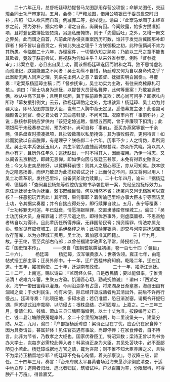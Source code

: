 <!-- { "loadSidebar": true } -->
　　二十六年正月，总督杨廷璋劾提督马龙图那用存营公项银；命解龙图任，交廷璋会同士功严审定拟。五月，会奏：『严鞫龙图，借用公项银已于委员盘查时归补；应照「知人欲告而自首」例减罪二等，拟杖徒』。谕曰：『此案马龙图于未经查参之前，预为弥补，据实检举；谓之自首，尚属有因。今闻败露，始多方攒凑抵项，且将登记数簿扯毁焚烧，另造私册掩饰，则于「先侵后吐」之外，又增一舞文之弊矣。此而谓之自首，凡前此所办侵贪重案历历可数，谁非于发觉后冀图那补卸罪者！何不皆以自首贷之，有如此失出之理乎？方朕御极之初，此种伎俩尚不肯为其所愚。今临御二十六年，办理案件，一切情伪知之熟矣；乃欲以三尺之童不能售其欺者，竟敢于朕前尝试，将视朕为何如主乎？从来外省参案，例称「督参抚审」；此案立意，必且出自吴士功，而该督杨廷璋遂因而附和之耳。独不思博虚名而弛法纪，朕岂能置之不问者！吴士功纵不自惜，杨廷璋又何为自以身命殉之乎？此案断无两人同声之理，究系先出何人之意？着该督、抚据实明白回奏』。寻覆奏：『定案系杨廷璋主稿；而「督参抚审」，吴士功实为主政，有往来商榷原札可核』。谕曰：『吴士功身为巡抚，以提督大员营私舞弊，此何等重案！乃敢妄逞伎俩，欲从中高下其手；且明目张胆，冀于朕前直售其欺：居心尚可问乎？即据札内所称「幕友援引例文」云云，欲杨廷璋酌定之处，尤堪骇异！杨廷璋、吴士功为封疆大臣，即马龙图亦提督大臣，岂有二人胸中竟无定见，悉借幕友主张！此语岂可腼颜告之同官、奏之君父者？其曲意斡旋，不问可知。况原审内有「事前弥补」之说；朕核参将姚应梦供内「该犯定媳送聘，借银五百两，曾于养廉项下扣清」；此项银两于未经奏参之前，预为弥补，尚可自称「事前」。至买办燕窝等银一千余两，俱系盘查时攒凑抵项，且扯毁数簿以私册掩饰；其为事败假捏，更何待言！如此而犹欲以自首脱罪，有是理乎？朕临御二十六年，历事不少；人之情伪，素所洞悉。吴士功本系张廷玉用人，其生平貌为直戆而城府甚深，亦众所共晓。第以其人尚小有才，且历外任年久；巡抚缺出，一时不得其人，因而擢用。乃伊一得志，又以闽省去京稍远，即肆无忌惮。即如伊向因与张廷玉甚厚，未免有得罪史贻直之处；今又与史奕昂修好，以冀解释前恨：则其人之居心邪正，亦从可知矣。朕本欲为之隐恶扬善，而伊乃敢显为此揽权尝试之计；此而付之不问，朕又将何以用人！吴士功着革职，发往巴里坤，自备资斧效力赎罪』。二十七年四月，谕曰：『据杨廷璋、德福奏：「查闽县民杨魁等假控伪宝敕书承袭世职一案，先经呈投抚标效力」。原任巡抚吴士功为抚臣，敕书既经目验，何以懵然不省；抚署内又岂无档案可以查核？一任恶犯玩弄若此！其所司，果何事耶？着传谕巴里坤办事大臣永宁等面诘吴士功，令其据实奏覆；并令自揣应得处分，即行赎罪自效』。五月，永宁等覆奏：『士功称罪无可逭，年已就衰，情愿捐银赎罪，交直隶藩库修理城工』。谕曰：『吴士功历任大员，身罹罪谴；若于斥退之后，即得优游事外，则虚糜廪禄、不思奋勉者转自以为得计。且此辈历任所得养廉，无非国帑民膏；捐资赎罪，情法亦属允协。豫省见有应修城工，即系伊桑梓之地；此项赎罪银两，即交与河南巡抚胡宝瑔收存藩库，以为办理城工费用。吴士功，着加恩准其回籍』。
　　三十年九月，故。子玉纶，官至兵部右侍郎；以曾任福建学政声名平常，降授检讨。
　　——右「国史馆本传」。
　　——录自「国朝耆献类征初编」卷一百七十四（「疆臣」二十六）。
　　杨廷璋
　　杨廷璋，汉军镶黄旗人；世袭佐领。雍正七年，由笔帖式授工部主事；迁员外郎中。十一年，迁广西桂林府知府。乾隆二年，迁左江道。十五年，擢按察使。二十年，迁湖南布政使。
　　二十一年，擢浙江巡抚。二十二年，上南巡，赐以诗曰：『监司经久任，自是悉民情；要以能倡率，宁惟贵洁清！艰难九年蓄，生聚五方盈。饥溺吾心切，勤哉抚恤诚』！谕曰：『西湖之水，海宁一带田亩藉以灌溉。今闻沿湖多有占垦，将来湖身日渐壅塞，海邑田亩有涸竭之虞；于水利民生，均有未便。除已经开垦成熟者免其清出外，嗣后不许再行侵占』。廷璋寻奏：『此项田地，多碍水道；若仍准留，恐日渐淤塞。请概令开扼归湖，照苏堤式沿岸栽柳，以防侵占；根株盘结，亦可固堤』。上嘉之。二十三年三月，奏请仁和、钱塘、萧山三县江塘照海塘例，以土十丈为准，按段编号立石；仁、钱二县江塘除民房堤岸外，余二十余里照海塘例，每二里设堡夫一，建堡分防。从之，九月，谕曰：『户部据杨廷璋咨：梁诗正见在丁忧，应否仍在家食俸？因为具奏请旨，甚属非体！见任官员遇有事故，尚即停俸；在家食俸者，自不待言。此非为节省，乃教孝之大经也。国家优眷臣工，特昭异数；梁诗正曾以尚书协办大学士，岂每岁必需较此俸入者！料梁诗正身为大臣，其见处苫块中，必不至鄙陋见小若此。杨廷璋或据地方官之请，辄为咨部；则不惟不知大臣养廉之义，且独不为梁诗正稍留地步耶？杨廷璋不免有心徇情，着交部察议』。寻议降三级，留任。二十四年三月，奏言：『台州府属太平县黄岩场沿海未垦沙涂彻底清查，于适中地立界；迤南者归灶、迤北者归民，筑塘试种。户以百亩为率，分限起科，可得腴产十万亩』。得旨嘉奖。
